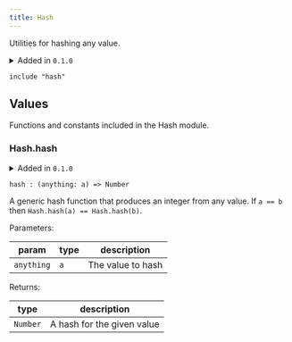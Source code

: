 ```yaml
---
title: Hash
---
```


Utilities for hashing any value.

<details disabled>
<summary tabindex="-1">Added in <code>0.1.0</code></summary>
No other changes yet.
</details>

```grain
include "hash"
```

## Values

Functions and constants included in the Hash module.

### Hash.**hash**

<details disabled>
<summary tabindex="-1">Added in <code>0.1.0</code></summary>
No other changes yet.
</details>

```grain
hash : (anything: a) => Number
```

A generic hash function that produces an integer from any value. If `a == b` then `Hash.hash(a) == Hash.hash(b)`.

Parameters:

|param|type|description|
|-----|----|-----------|
|`anything`|`a`|The value to hash|

Returns:

|type|description|
|----|-----------|
|`Number`|A hash for the given value|

